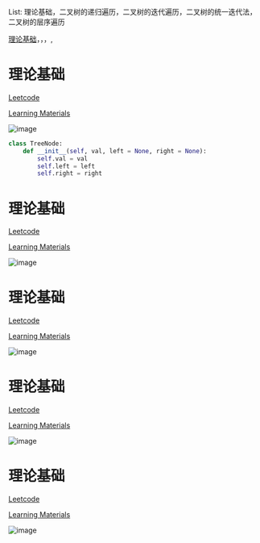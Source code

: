 List: 理论基础，二叉树的递归遍历，二叉树的迭代遍历，二叉树的统一迭代法，二叉树的层序遍历

[理论基础](#01)，[](#02)，[](#03)，[](#04),[](#05)

# <span id="01">理论基础</span>

[Leetcode]() 

[Learning Materials]()

![image](../images/.png)

```python
class TreeNode:
    def __init__(self, val, left = None, right = None):
        self.val = val
        self.left = left
        self.right = right
```

# <span id="02">理论基础</span>

[Leetcode]() 

[Learning Materials]()

![image](../images/.png)

# <span id="03">理论基础</span>

[Leetcode]() 

[Learning Materials]()

![image](../images/.png)

# <span id="04">理论基础</span>

[Leetcode]() 

[Learning Materials]()

![image](../images/.png)

# <span id="05">理论基础</span>

[Leetcode]() 

[Learning Materials]()

![image](../images/.png)

